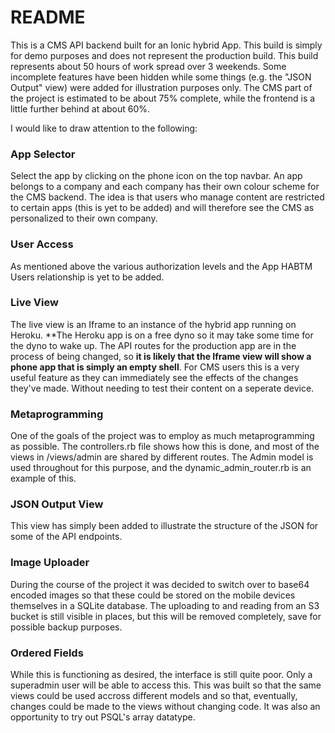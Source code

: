 README
======

This is a CMS API backend built for an Ionic hybrid App. This build is simply for demo purposes
and does not represent the production build. This build represents about 50 hours of work spread over 3 weekends. Some incomplete features have been hidden while some things (e.g. the "JSON Output" view) were added for illustration purposes only. The CMS part of the project is estimated to be about 75% complete, while the frontend is a little further behind at about 60%.
 
I would like to draw attention to the following:

### App Selector
Select the app by clicking on the phone icon on the top navbar. An app belongs to a company and each company has their own colour scheme for the CMS backend. The idea is that users who manage content are restricted to certain 
apps (this is yet to be added) and will therefore see the CMS as personalized to their own company.

### User Access
As mentioned above the various authorization levels and the App HABTM Users relationship is yet to be added.

### Live View
The live view is an Iframe to an instance of the hybrid app running on Heroku. **The Heroku app is on a free dyno so it may take some time for the dyno to wake up. The API routes for the production app are in the process of being changed, so **it is likely that the Iframe view will show a phone app that is simply an empty shell**. For CMS users this is a very useful feature as they can immediately see the effects of the changes they've made. Without needing to test their content on a seperate device. 

### Metaprogramming
One of the goals of the project was to employ as much metaprogramming as possible. The controllers.rb file shows
how this is done, and most of the views in /views/admin are shared by different routes. The Admin model is used throughout for this purpose, and the dynamic_admin_router.rb is an example of this.

### JSON Output View
This view has simply been added to illustrate the structure of the JSON for some of the API endpoints.

### Image Uploader
During the course of the project it was decided to switch over to base64 encoded images so that these could be stored on the mobile devices themselves in a SQLite database. The uploading to and reading from an S3 bucket is still visible in places, but this will be removed completely, save for possible backup purposes.

### Ordered Fields 
While this is functioning as desired, the interface is still quite poor. Only a superadmin user will be able to access this. This was built so that the same views could be used accross different models and so that, eventually, changes could be made to the views without changing code. It was also an opportunity to try out PSQL's array datatype.